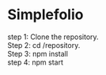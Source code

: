 # Simplefolio

step 1: Clone the repository.<br>
Step 2: cd /repository.<br>
Step 3: npm install<br>
step 4: npm start<br>
